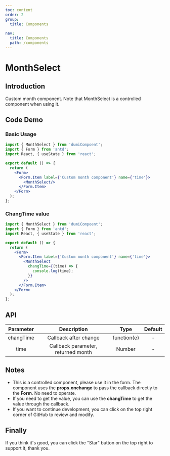 ```yaml
---
toc: content
order: 2
group:
  title: Components
  
nav:
  title: Components
  path: /components
---
```


# MonthSelect 

## Introduction

Custom month component. Note that MonthSelect is a controlled component when using it.

## Code Demo

### Basic Usage

```jsx
import { MonthSelect } from 'dumiCompoent';
import { Form } from 'antd';
import React, { useState } from 'react';

export default () => {
  return (
    <Form>
      <Form.Item label={'Custom month component'} name={'time'}>
        <MonthSelect/>
      </Form.Item>
    </Form>
  );
};
```
### ChangTime value

```jsx
import { MonthSelect } from 'dumiCompoent';
import { Form } from 'antd';
import React, { useState } from 'react';

export default () => {
  return (
    <Form>
      <Form.Item label={'Custom month component'} name={'time'}>
        <MonthSelect
          changTime={(time) => {
            console.log(time);
          }}
        />
      </Form.Item>
    </Form>
  );
};
```

## API

| Parameter | Description | Type | Default |
| :--: | :--: | :--: | :--: |
| changTime | Callback after change | function(e) | - |
| time | Callback parameter, returned month | Number | - |


## Notes

- This is a controlled component, please use it in the form. The component uses the **props.onchange** to pass the callback directly to the **Form**. No need to operate.
- If you need to get the value, you can use the **changTime** to get the value through the callback.
- If you want to continue development, you can click on the top right corner of GitHub to review and modify.

## Finally

If you think it's good, you can click the "Star" button on the top right to support it, thank you.